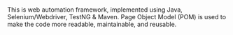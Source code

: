 #
This is web automation framework, implemented using Java, Selenium/Webdriver, TestNG & Maven. Page Object Model (POM) is used to make the code more readable, maintainable, and reusable.
